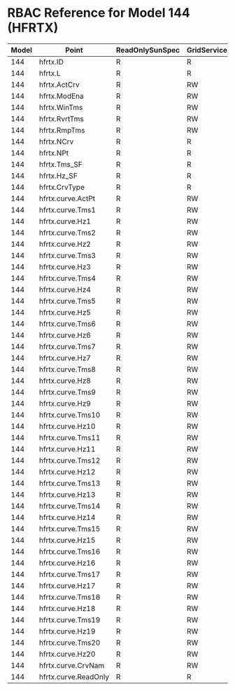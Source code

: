 # RBAC Reference for Model 144 (HFRTX)

| Model | Point | ReadOnlySunSpec | GridServiceSunSpec | NetworkAdministratorSunSpec | SuperAdministratorSpec | 
|-------|-------|------------------|---------------------|------------------|--------------------|
| 144 | hfrtx.ID | R | R | R | R |
| 144 | hfrtx.L | R | R | R | R |
| 144 | hfrtx.ActCrv | R | RW | R | RW |
| 144 | hfrtx.ModEna | R | RW | R | RW |
| 144 | hfrtx.WinTms | R | RW | R | RW |
| 144 | hfrtx.RvrtTms | R | RW | R | RW |
| 144 | hfrtx.RmpTms | R | RW | R | RW |
| 144 | hfrtx.NCrv | R | R | R | R |
| 144 | hfrtx.NPt | R | R | R | R |
| 144 | hfrtx.Tms_SF | R | R | R | R |
| 144 | hfrtx.Hz_SF | R | R | R | R |
| 144 | hfrtx.CrvType | R | R | R | R |
| 144 | hfrtx.curve.ActPt | R | RW | R | RW |
| 144 | hfrtx.curve.Tms1 | R | RW | R | RW |
| 144 | hfrtx.curve.Hz1 | R | RW | R | RW |
| 144 | hfrtx.curve.Tms2 | R | RW | R | RW |
| 144 | hfrtx.curve.Hz2 | R | RW | R | RW |
| 144 | hfrtx.curve.Tms3 | R | RW | R | RW |
| 144 | hfrtx.curve.Hz3 | R | RW | R | RW |
| 144 | hfrtx.curve.Tms4 | R | RW | R | RW |
| 144 | hfrtx.curve.Hz4 | R | RW | R | RW |
| 144 | hfrtx.curve.Tms5 | R | RW | R | RW |
| 144 | hfrtx.curve.Hz5 | R | RW | R | RW |
| 144 | hfrtx.curve.Tms6 | R | RW | R | RW |
| 144 | hfrtx.curve.Hz6 | R | RW | R | RW |
| 144 | hfrtx.curve.Tms7 | R | RW | R | RW |
| 144 | hfrtx.curve.Hz7 | R | RW | R | RW |
| 144 | hfrtx.curve.Tms8 | R | RW | R | RW |
| 144 | hfrtx.curve.Hz8 | R | RW | R | RW |
| 144 | hfrtx.curve.Tms9 | R | RW | R | RW |
| 144 | hfrtx.curve.Hz9 | R | RW | R | RW |
| 144 | hfrtx.curve.Tms10 | R | RW | R | RW |
| 144 | hfrtx.curve.Hz10 | R | RW | R | RW |
| 144 | hfrtx.curve.Tms11 | R | RW | R | RW |
| 144 | hfrtx.curve.Hz11 | R | RW | R | RW |
| 144 | hfrtx.curve.Tms12 | R | RW | R | RW |
| 144 | hfrtx.curve.Hz12 | R | RW | R | RW |
| 144 | hfrtx.curve.Tms13 | R | RW | R | RW |
| 144 | hfrtx.curve.Hz13 | R | RW | R | RW |
| 144 | hfrtx.curve.Tms14 | R | RW | R | RW |
| 144 | hfrtx.curve.Hz14 | R | RW | R | RW |
| 144 | hfrtx.curve.Tms15 | R | RW | R | RW |
| 144 | hfrtx.curve.Hz15 | R | RW | R | RW |
| 144 | hfrtx.curve.Tms16 | R | RW | R | RW |
| 144 | hfrtx.curve.Hz16 | R | RW | R | RW |
| 144 | hfrtx.curve.Tms17 | R | RW | R | RW |
| 144 | hfrtx.curve.Hz17 | R | RW | R | RW |
| 144 | hfrtx.curve.Tms18 | R | RW | R | RW |
| 144 | hfrtx.curve.Hz18 | R | RW | R | RW |
| 144 | hfrtx.curve.Tms19 | R | RW | R | RW |
| 144 | hfrtx.curve.Hz19 | R | RW | R | RW |
| 144 | hfrtx.curve.Tms20 | R | RW | R | RW |
| 144 | hfrtx.curve.Hz20 | R | RW | R | RW |
| 144 | hfrtx.curve.CrvNam | R | RW | R | RW |
| 144 | hfrtx.curve.ReadOnly | R | R | R | R |
